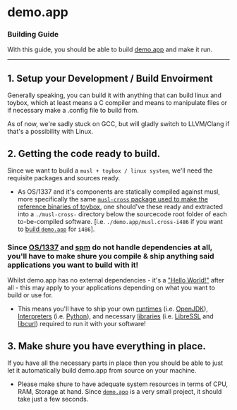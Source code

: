 #   demo.app
### Building Guide
With this guide, you should be able to build [demo.app](https://github.com/OS-1337/demo.app) and make it run.

---

##	1.	Setup your Development / Build Envoirment

Generally speaking, you can build it with anything that can build linux and toybox, which at least means a C compiler and means to manipulate files or if necessary make a .config file to build from.

As of now, we're sadly stuck on GCC, but will gladly switch to LLVM/Clang if that's a possibility with Linux.

##	2.	Getting the code ready to build.

Since we want to build a ```musl + toybox / linux system```, we'll need the requisite packages and sources ready.

- As OS/1337 and it's components are statically compiled against musl, more specifically the same [```musl-cross``` package used to make the reference binaries of toybox](http://landley.net/toybox/downloads/binaries/toolchains/latest/), one should've these ready and extracted into a ```./musl-cross-``` directory below the sourcecode root folder of each to-be-compiled software. [i.e. ```./demo.app/musl.cross-i486``` if you want to [build ```demo.app```](https://github.com/OS-1337/demo.app) for ```i486```].

###	Since [OS/1337](https://github.com/OS-1337/OS1337) and [spm](https://github.com/OS-1337/spm) do not handle dependencies at all, you'll have to make shure you compile & ship anything said applications you want to build with it!
Whilst demo.app has no external dependencies - it's a ["Hello World!"](https://en.wikipedia.org/wiki/%22Hello,_World!%22_program) after all - this may apply to your applications depending on what you want to build or use for.
- This means you'll have to ship your own [runtimes](https://en.wikipedia.org/wiki/Runtime_library) (i.e. [OpenJDK](https://en.wikipedia.org/wiki/OpenJDK)), [Interpreters](https://en.wikipedia.org/wiki/Interpreter_(computing)) (i.e. [Python](https://en.wikipedia.org/wiki/Python_(programming_language))), and necessary [libraries](https://en.wikipedia.org/wiki/Library_(computing)) (i.e. [LibreSSL](https://en.wikipedia.org/wiki/LibreSSL) and [libcurl](https://en.wikipedia.org/wiki/CURL#libcurl)) required to run it with your software!


##	3.	Make shure you have everything in place.

If you have all the necessary parts in place then you should be able to just let it automatically build demo.app from source on your machine.

- Please make shure to have adequate system resources in terms of CPU, RAM, Storage at hand. Since [```demo.app```](https://github.com/OS-1337/demo.app) is a very small project, it should take just a few seconds.